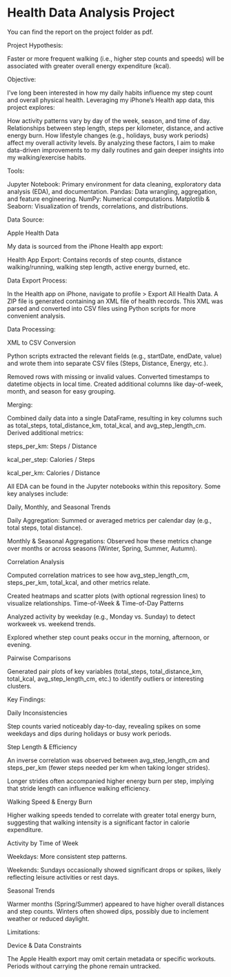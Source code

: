 
# Health Data Analysis Project

You can find the report on the project folder as pdf.

Project Hypothesis:

Faster or more frequent walking (i.e., higher step counts and speeds) will be associated with greater overall energy expenditure (kcal).

Objective:

I’ve long been interested in how my daily habits influence my step count and overall physical health. Leveraging my iPhone’s Health app data, this project explores:

How activity patterns vary by day of the week, season, and time of day.
Relationships between step length, steps per kilometer, distance, and active energy burn.
How lifestyle changes (e.g., holidays, busy work periods) affect my overall activity levels.
By analyzing these factors, I aim to make data-driven improvements to my daily routines and gain deeper insights into my walking/exercise habits.

Tools:

Jupyter Notebook: Primary environment for data cleaning, exploratory data analysis (EDA), and documentation.
Pandas: Data wrangling, aggregation, and feature engineering.
NumPy: Numerical computations.
Matplotlib & Seaborn: Visualization of trends, correlations, and distributions.

Data Source:

Apple Health Data

My data is sourced from the iPhone Health app export:

Health App Export: Contains records of step counts, distance walking/running, walking step length, active energy burned, etc.

Data Export Process:

In the Health app on iPhone, navigate to profile > Export All Health Data.
A ZIP file is generated containing an XML file of health records.
This XML was parsed and converted into CSV files using Python scripts for more convenient analysis.

Data Processing:

XML to CSV Conversion

Python scripts extracted the relevant fields (e.g., startDate, endDate, value) and wrote them into separate CSV files (Steps, Distance, Energy, etc.).

Removed rows with missing or invalid values.
Converted timestamps to datetime objects in local time.
Created additional columns like day-of-week, month, and season for easy grouping.

Merging:

Combined daily data into a single DataFrame, resulting in key columns such as total_steps, total_distance_km, total_kcal, and avg_step_length_cm.
Derived additional metrics:

steps_per_km: Steps / Distance

kcal_per_step: Calories / Steps

kcal_per_km: Calories / Distance

All EDA can be found in the Jupyter notebooks within this repository. Some key analyses include:

Daily, Monthly, and Seasonal Trends

Daily Aggregation: Summed or averaged metrics per calendar day (e.g., total steps, total distance).

Monthly & Seasonal Aggregations: Observed how these metrics change over months or across seasons (Winter, Spring, Summer, Autumn).

Correlation Analysis

Computed correlation matrices to see how avg_step_length_cm, steps_per_km, total_kcal, and other metrics relate.

Created heatmaps and scatter plots (with optional regression lines) to visualize relationships.
Time-of-Week & Time-of-Day Patterns

Analyzed activity by weekday (e.g., Monday vs. Sunday) to detect workweek vs. weekend trends.

Explored whether step count peaks occur in the morning, afternoon, or evening.

Pairwise Comparisons

Generated pair plots of key variables (total_steps, total_distance_km, total_kcal, avg_step_length_cm, etc.) to identify outliers or interesting clusters.

Key Findings:

Daily Inconsistencies

Step counts varied noticeably day-to-day, revealing spikes on some weekdays and dips during holidays or busy work periods.

Step Length & Efficiency

An inverse correlation was observed between avg_step_length_cm and steps_per_km (fewer steps needed per km when taking longer strides).

Longer strides often accompanied higher energy burn per step, implying that stride length can influence walking efficiency.

Walking Speed & Energy Burn

Higher walking speeds tended to correlate with greater total energy burn, suggesting that walking intensity is a significant factor in calorie expenditure.

Activity by Time of Week

Weekdays: More consistent step patterns.

Weekends: Sundays occasionally showed significant drops or spikes, likely reflecting leisure activities or rest days.

Seasonal Trends

Warmer months (Spring/Summer) appeared to have higher overall distances and step counts.
Winters often showed dips, possibly due to inclement weather or reduced daylight.

Limitations:

Device & Data Constraints

The Apple Health export may omit certain metadata or specific workouts.
Periods without carrying the phone remain untracked.
